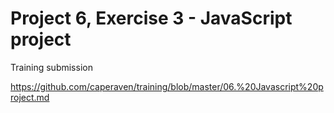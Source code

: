 # Project 6, Exercise 3 - JavaScript project

Training submission

https://github.com/caperaven/training/blob/master/06.%20Javascript%20project.md
